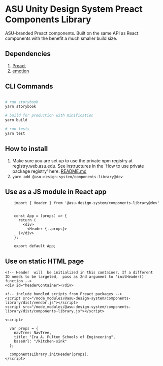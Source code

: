 # ASU Unity Design System Preact Components Library

ASU-branded Preact components. Built on the same API as React components with the benefit a much smaller build size.

## Dependencies

1. [Preact](https://preactjs.com/)
2. [emotion](https://emotion.sh/docs/introduction)


## CLI Commands

``` bash

# run storybook
yarn storybook

# build for production with minification
yarn build

# run tests
yarn test

```

## How to install

1. Make sure you are set up to use the private npm registry at registry.web.asu.edu. See instructures in the 'How to use private package registry' here: [README.md](../../README.md)
2. ```yarn add @asu-design-system/components-library@dev```


## Use as a JS module in React app

```
    import { Header } from '@asu-design-system/components-library@dev'


    const App = (props) => {
      return (
        <div>
          <Header {..props}>
      )</div>
    };

    export default App;

```

## Use on static HTML page

```
<!-- Header  will  be initialized in this container. If a different  ID needs to be targeted,  pass as 2nd argument to 'initHeader()' function -->
<div id="headerContainer></div>

<!-- include bundled scripts from Preact packages -->
<script src="/node_modules/@asu-design-system/components-library/dist/vendor.js"></script>
<script src="/node_modules/@asu-design-system/components-library/dist/components-library.js"></script>

<script>

  var props = {
    navTree: NavTree,
    title: "Ira A. Fulton Schools of Engineering",
    baseUrl: "/kitchen-sink"
  };

  componentsLibrary.initHeader(props);
</script>

```


